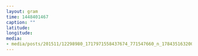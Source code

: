 ```yaml
---
layout: gram
time: 1448401467
caption: ""
latitude: 
longitude: 
media:
- media/posts/201511/12298980_1717971558437674_771547660_n_17843516320079922.jpg
---
```

